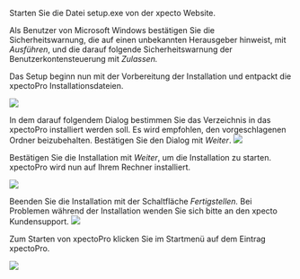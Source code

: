 Starten Sie die Datei setup.exe von der xpecto Website.

Als Benutzer von Microsoft Windows bestätigen Sie die Sicherheitswarnung, die auf einen unbekannten Herausgeber hinweist, mit	*Ausführen*, und die darauf folgende Sicherheitswarnung der Benutzerkontensteuerung mit *Zulassen.*

Das Setup beginn nun mit der Vorbereitung der Installation und entpackt die xpectoPro Installationsdateien.

![](http://xpecto.github.io/docs/img/img_1430135544227.png)

In dem darauf folgendem Dialog bestimmen Sie das Verzeichnis in das xpectoPro installiert werden soll. Es wird empfohlen, den vorgeschlagenen Ordner beizubehalten. Bestätigen Sie den Dialog mit *Weiter*.
![](http://xpecto.github.io/docs/img/img_1430134632060.png)

Bestätigen Sie die Installation mit *Weiter*, um die Installation zu starten. xpectoPro wird nun auf Ihrem Rechner installiert. 

![](http://xpecto.github.io/docs/img/img_1430134674440.png)

Beenden Sie die Installation mit der Schaltfläche *Fertigstellen.* Bei Problemen während der Installation wenden Sie sich bitte an den xpecto Kundensupport.
![](http://xpecto.github.io/docs/img/img_1430134706939.png)

Zum Starten von xpectoPro klicken Sie im Startmenü auf dem Eintrag xpectoPro.

![](http://xpecto.github.io/docs/img/img_1430136023754.png)


